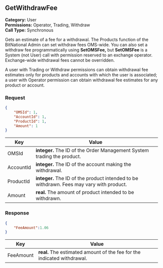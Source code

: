 ## GetWithdrawFee

**Category:** User<br />**Permissions:** Operator, Trading, Withdraw<br />**Call Type:** Synchronous

Gets an estimate of a fee for a withdrawal. The Products function of the BitNational Admin can set withdraw fees OMS-wide. You can also set a withdraw fee programmatically using **SetOMSFee,** but **SetOMSFee** is a System (not User) call with permission reserved to an exchange operator. Exchange-wide withdrawal fees cannot be overridden.

A user with Trading or Withdraw permissions can obtain withdrawal fee estimates only for products and accounts with which the user is associated; a user with Operator permission can obtain withdrawal fee estimates for any product or account.

### Request

```json
{
    "OMSId": 1,
    "AccountId": 1,
    "ProductId": 1,
    "Amount": 1
}
```

| Key       | Value                                                        |
| --------- | ------------------------------------------------------------ |
| OMSId     | **integer.** The ID of the Order Management System trading the product. |
| AccountId | **integer.** The ID of the account making the withdrawal.    |
| ProductId | **integer.** The ID of the product intended to be withdrawn. Fees may vary with product. |
| Amount    | **real.** The amount of product intended to be withdrawn.    |

### Response

```json
{
    "FeeAmount":1.06
}
```

| Key       | Value                                                        |
| --------- | ------------------------------------------------------------ |
| FeeAmount | **real.** The estimated amount of the fee for the indicated withdrawal. |


